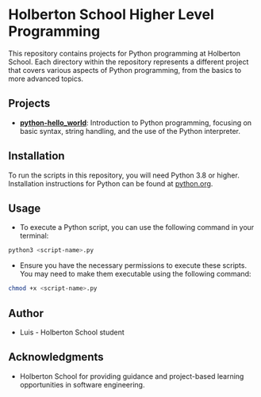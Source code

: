 # Holberton School Higher Level Programming

This repository contains projects for Python programming at Holberton School. Each directory within the repository represents a different project that covers various aspects of Python programming, from the basics to more advanced topics.

## Projects

- **[python-hello_world](./python-hello_world)**: Introduction to Python programming, focusing on basic syntax, string handling, and the use of the Python interpreter.

## Installation

To run the scripts in this repository, you will need Python 3.8 or higher. Installation instructions for Python can be found at [python.org](https://www.python.org).

## Usage

- To execute a Python script, you can use the following command in your terminal:
```bash
python3 <script-name>.py
```
- Ensure you have the necessary permissions to execute these scripts. You may need to make them executable using the following command:
```bash
chmod +x <script-name>.py
```
## Author

- Luis - Holberton School student

## Acknowledgments

- Holberton School for providing guidance and project-based learning opportunities in software engineering.

